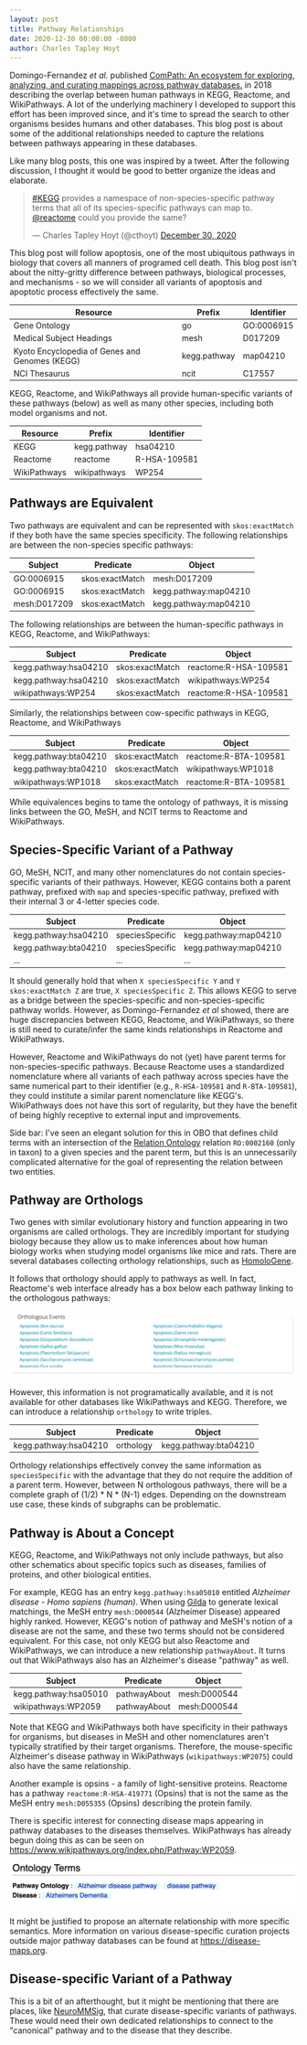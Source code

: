 ```yaml
---
layout: post
title: Pathway Relationships
date: 2020-12-30 00:00:00 -0800
author: Charles Tapley Hoyt
---
```

Domingo-Fernandez *et al.* published [ComPath: An ecosystem for exploring, analyzing,
and curating mappings across pathway databases.](https://doi.org/10.1038/s41540-018-0078-8)
in 2018 describing the overlap between human pathways in KEGG, Reactome, and WikiPathways.
A lot of the underlying machinery I developed to support this effort has been improved since,
and it's time to spread the search to other organisms besides humans and other databases.
This blog post is about some of the additional relationships needed to capture the relations
between pathways appearing in these databases.

Like many blog posts, this one was inspired by a tweet. After the following discussion,
I thought it would be good to better organize the ideas and elaborate.

<blockquote class="twitter-tweet" data-partner="tweetdeck"><p lang="en" dir="ltr"><a href="https://twitter.com/hashtag/KEGG?src=hash&amp;ref_src=twsrc%5Etfw">#KEGG</a> provides a namespace of non-species-specific pathway terms that all of its species-specific pathways can map to. <a href="https://twitter.com/reactome?ref_src=twsrc%5Etfw">@reactome</a> could you provide the same?</p>&mdash; Charles Tapley Hoyt (@cthoyt) <a href="https://twitter.com/cthoyt/status/1344076052386238464?ref_src=twsrc%5Etfw">December 30, 2020</a></blockquote>

This blog post will follow apoptosis, one of the most ubiquitous pathways in biology that
covers all manners of programed cell death. This blog post isn't about the nitty-gritty difference between
pathways, biological processes, and mechanisms - so we will consider all variants of apoptosis
and apoptotic process effectively the same.

| Resource                                | Prefix       | Identifier |
| --------------------------------------- | ------------ | ---------- |
| Gene Ontology                           | go           | GO:0006915 |
| Medical Subject Headings                | mesh         | D017209    |
| Kyoto Encyclopedia of Genes and Genomes (KEGG) | kegg.pathway | map04210   |
| NCI Thesaurus                           | ncit         | C17557     |

KEGG, Reactome, and WikiPathways all provide human-specific variants of these pathways
(below) as well as many other species, including both model organisms and not.

| Resource     | Prefix       | Identifier   |
| ------------ | ------------ | ------------ |
| KEGG         | kegg.pathway | hsa04210     |
| Reactome     | reactome     | R-HSA-109581 |
| WikiPathways | wikipathways | WP254        |

## Pathways are Equivalent

Two pathways are equivalent and can be represented with `skos:exactMatch` if they both
have the same species specificity. The following relationships are between the non-species
specific pathways:

| Subject      | Predicate       | Object                 |
| ------------ | --------------- | ---------------------- |
| GO:0006915   | skos:exactMatch | mesh:D017209           |
| GO:0006915   | skos:exactMatch | kegg.pathway:map04210  |
| mesh:D017209 | skos:exactMatch | kegg.pathway:map04210  |

The following relationships are between the human-specific pathways in KEGG, Reactome, and WikiPathways:

| Subject               | Predicate       | Object                |
| --------------------- | --------------- | --------------------- |
| kegg.pathway:hsa04210 | skos:exactMatch | reactome:R-HSA-109581 |
| kegg.pathway:hsa04210 | skos:exactMatch | wikipathways:WP254    |
| wikipathways:WP254    | skos:exactMatch | reactome:R-HSA-109581 |

Similarly, the relationships between cow-specific pathways in KEGG, Reactome, and WikiPathways

| Subject               | Predicate       | Object                |
| --------------------- | --------------- | --------------------- |
| kegg.pathway:bta04210 | skos:exactMatch | reactome:R-BTA-109581 |
| kegg.pathway:bta04210 | skos:exactMatch | wikipathways:WP1018   |
| wikipathways:WP1018   | skos:exactMatch | reactome:R-BTA-109581 |

While equivalences begins to tame the ontology of pathways, it is missing
links between the GO, MeSH, and NCIT terms to Reactome and WikiPathways.

## Species-Specific Variant of a Pathway

GO, MeSH, NCIT, and many other nomenclatures do not contain species-specific variants
of their pathways. However, KEGG contains both a parent pathway, prefixed with `map`
and species-specific pathway, prefixed with their internal 3 or 4-letter species code.

| Subject               | Predicate       | Object                |
| --------------------- | --------------- | --------------------- |
| kegg.pathway:hsa04210 | speciesSpecific | kegg.pathway:map04210 |
| kegg.pathway:bta04210 | speciesSpecific | kegg.pathway:map04210 |
| ...                   | ...             | ...                   |

It should generally hold that when `X speciesSpecific Y` and `Y skos:exactMatch Z`
are true, `X speciesSpecific Z`. This allows KEGG to serve as a bridge between
the species-specific and non-species-specific pathway worlds. However, as
Domingo-Fernandez *et al* showed, there are huge discrepancies between KEGG, Reactome,
and WikiPathways, so there is still need to curate/infer the same kinds relationships in
Reactome and WikiPathways.

However, Reactome and WikiPathways do not (yet) have parent terms for non-species-specific pathways.
Because Reactome uses a standardized nomenclature where all variants of each pathway across
species have the same numerical part to their identifier (e.g., `R-HSA-109581` and `R-BTA-109581`),
they could institute a similar parent nomenclature like KEGG's. WikiPathways does not have
this sort of regularity, but they have the benefit of being highly receptive to external
input and improvements.

Side bar: I've seen an elegant solution for this in OBO that defines child terms
with an intersection of the [Relation Ontology](https://github.com/oborel/obo-relations)
relation `RO:0002160` (only in taxon) to a given species and the parent term, but this
is an unnecessarily complicated alternative for the goal of representing the relation
between two entities.

## Pathway are Orthologs

Two genes with similar evolutionary history and function appearing in two organisms
are called orthologs. They are incredibly important for studying biology because
they allow us to make inferences about how human biology works when studying model
organisms like mice and rats. There are several databases collecting orthology
relationships, such as [HomoloGene](https://www.ncbi.nlm.nih.gov/homologene).

It follows that orthology should apply to pathways as well. In fact, Reactome's
web interface already has a box below each pathway linking to the orthologous pathways:

![Reactome Orthology Box](/img/reactome_orthology_box.png)

However, this information is not programatically available, and it is not available
for other databases like WikiPathways and KEGG. Therefore, we can introduce a relationship
`orthology` to write triples.

| Subject               | Predicate | Object                |
| --------------------- | ----------| --------------------- |
| kegg.pathway:hsa04210 | orthology | kegg.pathway:bta04210 |

Orthology relationships effectively convey the same information as `speciesSpecific`
with the advantage that they do not require the addition of a parent term. However,
between N orthologous pathways, there will be a complete graph of (1/2) * N * (N-1)
edges. Depending on the downstream use case, these kinds of subgraphs can be problematic.

## Pathway is About a Concept

KEGG, Reactome, and WikiPathways not only include pathways, but also
other schematics about specific topics such as diseases, families of
proteins, and other biological entities.

For example, KEGG has an entry `kegg.pathway:hsa05010` entitled *Alzheimer disease - Homo sapiens (human)*.
When using [Gilda](https://github.com/indralab/gilda) to generate lexical matchings, the MeSH
entry `mesh:D000544` (Alzheimer Disease) appeared highly ranked. However, KEGG's notion of pathway
and MeSH's notion of a disease are not the same, and these two terms should not be considered equivalent.
For this case, not only KEGG but also Reactome and WikiPathways, we can introduce a new
relationship ``pathwayAbout``. It turns out that WikiPathways also has an Alzheimer's
disease "pathway" as well.

| Subject               | Predicate    | Object       |
| --------------------- | ------------ | ------------ |
| kegg.pathway:hsa05010 | pathwayAbout | mesh:D000544 |
| wikipathways:WP2059   | pathwayAbout | mesh:D000544 |

Note that KEGG and WikiPathways both have specificity in their pathways for organisms,
but diseases in MeSH and other nomenclatures aren't typically stratified by their
target organisms. Therefore, the mouse-specific Alzheimer's disease pathway in
WikiPathways (`wikipathways:WP2075`) could also have the same relationship.

Another example is opsins - a family of light-sensitive proteins. Reactome has a pathway
`reactome:R-HSA-419771` (Opsins) that is not the same as the MeSH entry `mesh:D055355`
(Opsins) describing the protein family.

There is specific interest for connecting disease maps appearing in pathway databases
to the diseases themselves. WikiPathways has already begun doing this as can be
seen on https://www.wikipathways.org/index.php/Pathway:WP2059.

![WikiPathways Ontology Terms](/img/wikipathways_ontology_terms.png)

It might be justified to propose an alternate relationship with more specific semantics.
More information on various disease-specific curation projects outside major pathway
databases can be found at https://disease-maps.org.

## Disease-specific Variant of a Pathway

This is a bit of an afterthought, but it might be mentioning that there are places,
like [NeuroMMSig](https://neurommsig.scai.fraunhofer.de/), that curate disease-specific
variants of pathways. These would need their own dedicated relationships to connect to
the "canonical" pathway and to the disease that they describe.
